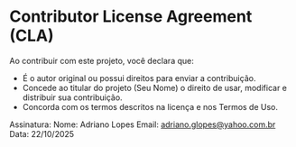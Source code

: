 # Contributor License Agreement (CLA)

Ao contribuir com este projeto, você declara que:
- É o autor original ou possui direitos para enviar a contribuição.
- Concede ao titular do projeto (Seu Nome) o direito de usar, modificar e distribuir sua contribuição.
- Concorda com os termos descritos na licença e nos Termos de Uso.

Assinatura:
Nome: Adriano Lopes
Email: adriano.glopes@yahoo.com.br
Data: 22/10/2025
